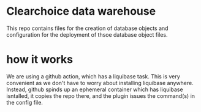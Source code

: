 # Clearchoice data warehouse
This repo contains files for the creation of database objects and configuration for the deployment of thsoe database object files.

# how it works
We are using a github action, which has a liquibase task.  This is very convenient as we don't have to worry about installing liquibase anywhere.  Instead, github spinds up an ephemeral container which has liquibase isntalled, it copies the repo there, and the plugin issues the command(s) in the config file.

